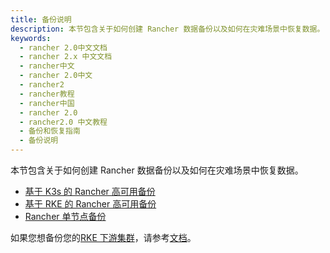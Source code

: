 ```yaml
---
title: 备份说明
description: 本节包含关于如何创建 Rancher 数据备份以及如何在灾难场景中恢复数据。
keywords:
  - rancher 2.0中文文档
  - rancher 2.x 中文文档
  - rancher中文
  - rancher 2.0中文
  - rancher2
  - rancher教程
  - rancher中国
  - rancher 2.0
  - rancher2.0 中文教程
  - 备份和恢复指南
  - 备份说明
---
```


本节包含关于如何创建 Rancher 数据备份以及如何在灾难场景中恢复数据。

- [基于 K3s 的 Rancher 高可用备份](/docs/backups/backups/k3s-backups/_index)
- [基于 RKE 的 Rancher 高可用备份](/docs/backups/backups/ha-backups/_index)
- [Rancher 单节点备份](/docs/backups/backups/single-node-backups/_index)

如果您想备份您的[RKE 下游集群](/docs/cluster-provisioning/rke-clusters/_index)，请参考[文档](/docs/cluster-admin/backing-up-etcd/_index)。
